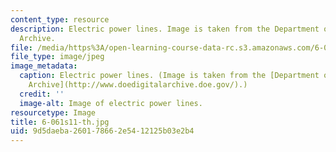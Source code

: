 ```yaml
---
content_type: resource
description: Electric power lines. Image is taken from the Department of Energy Digital
  Archive.
file: /media/https%3A/open-learning-course-data-rc.s3.amazonaws.com/6-061-introduction-to-electric-power-systems-spring-2011/9d5daeba260178662e5412125b03e2b4_6-061s11-th.jpg
file_type: image/jpeg
image_metadata:
  caption: Electric power lines. (Image is taken from the [Department of Energy Digital
    Archive](http://www.doedigitalarchive.doe.gov/).)
  credit: ''
  image-alt: Image of electric power lines.
resourcetype: Image
title: 6-061s11-th.jpg
uid: 9d5daeba-2601-7866-2e54-12125b03e2b4
---
```

